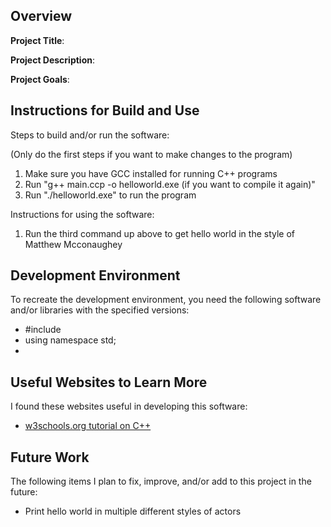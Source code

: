 ## Overview

**Project Title**:

**Project Description**:

**Project Goals**:

## Instructions for Build and Use

Steps to build and/or run the software:

(Only do the first steps if you want to make changes to the program)

1. Make sure you have GCC installed for running C++ programs
2. Run "g++ main.ccp -o helloworld.exe (if you want to compile it again)"
3. Run "./helloworld.exe" to run the program

Instructions for using the software:

1. Run the third command up above to get hello world in the style of Matthew Mcconaughey

## Development Environment 

To recreate the development environment, you need the following software and/or libraries with the specified versions:

* #include <iostream>
* using namespace std;
*

## Useful Websites to Learn More

I found these websites useful in developing this software:

* [w3schools.org tutorial on C++](https://www.w3schools.com/cpp/)


## Future Work

The following items I plan to fix, improve, and/or add to this project in the future:

* Print hello world in multiple different styles of actors 